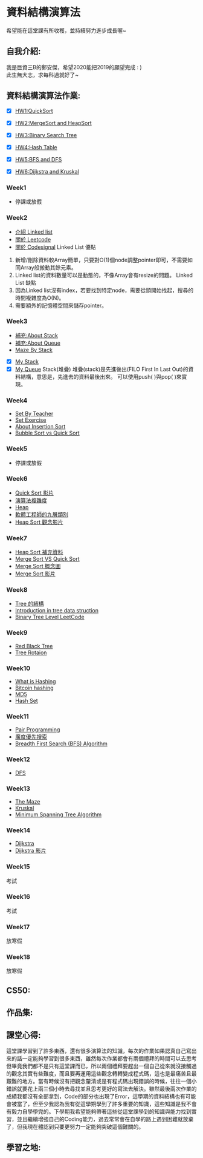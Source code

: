 # 資料結構演算法
希望能在這堂課有所收穫，並持續努力進步成長喔~

## 自我介紹:
我是巨資三B的鄭安傑，希望2020能把2019的願望完成 : ) </br>
此生無大志，求每科過就好了~

## 資料結構演算法作業:
- [x] [HW1:QuickSort](https://github.com/jay940059/-/tree/master/HW1)</br>
- [x] [HW2:MergeSort and HeapSort](https://github.com/jay940059/-/tree/master/HW2)</br>
- [x] [HW3:Binary Search Tree](https://github.com/jay940059/-/tree/master/HW3)</br>
- [x] [HW4:Hash Table](https://github.com/jay940059/-/tree/master/HW4)</br>
- [x] [HW5:BFS and DFS](https://github.com/jay940059/-/tree/master/HW5)</br>
- [x] [HW6:Dijkstra and Kruskal](https://github.com/jay940059/-/tree/master/HW6)</br>


### Week1
- 停課或放假
### Week2
- [介紹 Linked list](https://www.youtube.com/watch?v=WwfhLC16bis&feature=emb_logo)
- [關於 Leetcode](https://leetcode.com/problemset/all/)
- [關於 Codesignal](https://codesignal.com/)
Linked List 優點
1. 新增/刪除資料較Array簡單，只要對O(1)個node調整pointer即可，不需要如同Array般搬動其餘元素。
2. Linked list的資料數量可以是動態的，不像Array會有resize的問題。
Linked List 缺點
1. 因為Linked list沒有index，若要找到特定node，需要從頭開始找起，搜尋的時間複雜度為O(N)。
2. 需要額外的記憶體空間來儲存pointer。
### Week3
- [補充:About Stack](http://alrightchiu.github.io/SecondRound/stack-introjian-jie.html)
- [補充:About Queue](http://alrightchiu.github.io/SecondRound/priority-queueintrojian-jie.html)
- [Maze By Stack](https://www.youtube.com/watch?v=yCQLluCn3rc&feature=emb_logo)
- [x] [My Stack](https://github.com/C-WeiYu/WeiYu/blob/master/Leetcode/class/155.Min%20Stack.py)
- [x] [My Queue](https://github.com/C-WeiYu/WeiYu/blob/master/Leetcode/class/232.%20Implement%20Queue%20using%20Stacks.py)
Stack(堆疊)
堆疊(stack)是先進後出(FILO First In Last Out)的資料結構，意思是，先進去的資料最後出來。
可以使用push( )與pop( )來實現。
### Week4
- [Set By Teacher](https://github.com/pecu/DSA/blob/master/03_Set/set-mismatch.py)
- [Set Exercise](https://leetcode.com/problems/set-mismatch/)
- [About Insertion Sort](http://notepad.yehyeh.net/Content/Algorithm/Sort/Insertion/1.php)
- [Bubble Sort vs Quick Sort](https://www.youtube.com/watch?v=G4dwRF_Rzd0&feature=emb_logo)
### Week5
- 停課或放假
### Week6
- [Quick Sort 影片](https://www.youtube.com/watch?time_continue=1&v=0Ds3KqYeXzA&feature=emb_logo)
- [演算法複雜度](https://blog.digilentinc.com/recursive-sorting-algorithms/)
- [Heap](https://www.geeksforgeeks.org/heap-data-structure/)
- [軟體工程師的九層類別](https://ascii-iicsa.blogspot.com/2010/11/blog-post.html)
- [Heap Sort 觀念影片](https://youtu.be/H5kAcmGOn4Q)
### Week7
- [Heap Sort 補充資料](https://algorithm.yuanbin.me/zh-tw/basics_data_structure/heap.html)
- [Merge Sort VS Quick Sort](https://youtu.be/es2T6KY45cA)
- [Merge Sort 概念圖](https://www.c-programming-simple-steps.com/merge-sort.html)
- [Merge Sort 影片](https://www.c-programming-simple-steps.com/merge-sort.html)
### Week8
- [Tree 的結構](https://www.tutorialride.com/data-structures/trees-in-data-structure.htm)
- [Introduction in tree data struction](https://youtu.be/ikPPdBDZnz4)
- [Binary Tree Level LeetCode](https://youtu.be/XZnWETlZZ14)
### Week9
- [Red Black Tree](https://www.youtube.com/watch?v=rcDF8IqTnyI&feature=youtu.be)
- [Tree Rotaion](https://en.wikipedia.org/wiki/Tree_rotation)
### Week10
- [What is Hashing](https://youtu.be/2BldESGZKB8)
- [Bitcoin hashing](https://themoneymongers.com/bitcoin-hash/)
- [MD5](https://github.com/timvandermeij/md5.py/blob/master/md5.py)
- [Hash Set](https://www.cs.wcupa.edu/rkline/ds/hash-sets.html)
### Week11
- [Pair Programming](https://www.youtube.com/watch?v=vgkahOzFH2Q&feature=youtu.be)
- [廣度優先搜索](http://alrightchiu.github.io/SecondRound/graph-breadth-first-searchbfsguang-du-you-xian-sou-xun.html)
- [Breadth First Search (BFS) Algorithm](https://www.javatpoint.com/breadth-first-search-algorithm)
### Week12
- [DFS](https://www.youtube.com/watch?v=GFlthbUd7LQ&feature=youtu.be)
### Week13
- [The Maze](https://leetcode.com/articles/the-maze/)
- [Kruskal](https://zh.wikipedia.org/wiki/%E5%85%8B%E9%B2%81%E6%96%AF%E5%85%8B%E5%B0%94%E6%BC%94%E7%AE%97%E6%B3%95)
- [Minimum Spanning Tree Algorithm](https://www.geeksforgeeks.org/kruskals-minimum-spanning-tree-algorithm-greedy-algo-2/)
### Week14
- [Dijkstra](https://www.geeksforgeeks.org/dijkstras-shortest-path-algorithm-greedy-algo-7/)
- [Dijkstra 影片](https://youtu.be/0nVYi3o161A)
### Week15
考試
### Week16
考試
### Week17
放寒假
### Week18
放寒假

## CS50:

## 作品集:

## 課堂心得:
這堂課學習到了許多東西，還有很多演算法的知識，每次的作業如果認真自己寫出來的話一定能夠學習到很多東西，雖然每次作業都會有兩個禮拜的時間可以去思考
但畢竟我們都不是只有這堂課而已，所以兩個禮拜要趕出一個自己從來就沒接觸過的觀念其實有些難度，而且要再運用這些觀念轉轉變成程式碼，這也是最痛苦且最艱難的地方。當有時候沒有把觀念釐清或是有程式碼出現錯誤的時候，往往一個小錯誤就要花上兩三個小時去尋找並且思考更好的寫法去解決。雖然最後兩次作業的成績我都沒有全部拿到，Code的部分也出現了Error，這學期的資料結構也有可能會被當了，但至少我認為我有從這學期學到了許多重要的知識，這些知識是我不會有毅力自學學完的。下學期我希望能夠帶著這些從這堂課學到的知識與能力找到實習，並且繼續增強自己的Coding能力，過去常常會在自學的路上遇到困難就放棄了，但我現在體認到只要更努力一定能夠突破這個難關的。

## 學習之地:


